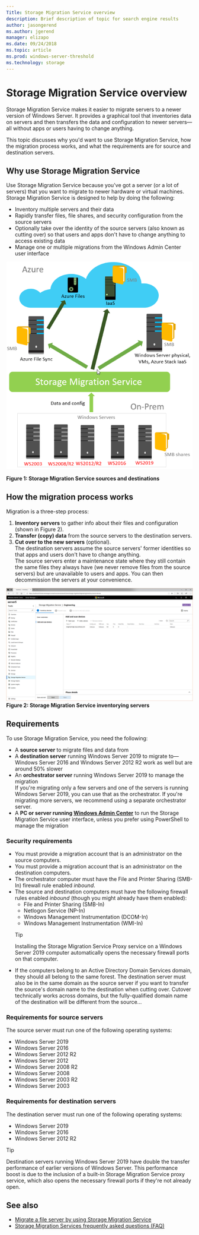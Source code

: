 ```yaml
---
Title: Storage Migration Service overview
description: Brief description of topic for search engine results
author: jasongerend
ms.author: jgerend
manager: elizapo
ms.date: 09/24/2018
ms.topic: article
ms.prod: windows-server-threshold
ms.technology: storage
---
```


# Storage Migration Service overview

Storage Migration Service makes it easier to migrate servers to a newer version of Windows Server. It provides a graphical tool that inventories data on servers and then transfers the data and configuration to newer servers—all without apps or users having to change anything.

This topic discusses why you'd want to use Storage Migration Service, how the migration process works, and what the requirements are for source and destination servers.

## Why use Storage Migration Service

Use Storage Migration Service because you've got a server (or a lot of servers) that you want to migrate to newer hardware or virtual machines. Storage Migration Service is designed to help by doing the following:

- Inventory multiple servers and their data
- Rapidly transfer files, file shares, and security configuration from the source servers
- Optionally take over the identity of the source servers (also known as cutting over) so that users and apps don't have to change anything to access existing data
- Manage one or multiple migrations from the Windows Admin Center user interface

![Diagram showing Storage Migration Service migrating files & configuration from source servers to destination servers, Azure VMs, or Azure File Sync.](media\overview\storage-migration-service-diagram.png)

**Figure 1: Storage Migration Service sources and destinations**

## How the migration process works

Migration is a three-step process:

1. **Inventory servers** to gather info about their files and configuration (shown in Figure 2).
2. **Transfer (copy) data** from the source servers to the destination servers.
3. **Cut over to the new servers** (optional).<br>The destination servers assume the source servers' former identities so that apps and users don't have to change anything. <br>The source servers enter a maintenance state where they still contain the same files they always have (we never remove files from the source servers) but are unavailable to users and apps. You can then decommission the servers at your convenience.

![Screenshot showing a server ready to be scanned](media/migrate/inventory.png)
**Figure 2: Storage Migration Service inventorying servers**

## Requirements

To use Storage Migration Service, you need the following:

- A **source server** to migrate files and data from
- A **destination server** running Windows Server 2019 to migrate to—Windows Server 2016 and Windows Server 2012 R2 work as well but are around 50% slower
- An **orchestrator server** running Windows Server 2019 to manage the migration  <br>If you're migrating only a few servers and one of the servers is running Windows Server 2019, you can use that as the orchestrator. If you're migrating more servers, we recommend using a separate orchestrator server.
- A **PC or server running [Windows Admin Center](../../manage/windows-admin-center/understand/windows-admin-center.md)** to run the Storage Migration Service user interface, unless you prefer using PowerShell to manage the migration

### Security requirements

- You must provide a migration account that is an administrator on the source computers.
- You must provide a migration account that is an administrator on the destination computers.
- The orchestrator computer must have the File and Printer Sharing (SMB-In) firewall rule enabled *inbound*.
- The source and destination computers must have the following firewall rules enabled *inbound* (though you might already have them enabled):
  - File and Printer Sharing (SMB-In)
  - Netlogon Service (NP-In)
  - Windows Management Instrumentation (DCOM-In)
  - Windows Management Instrumentation (WMI-In)
  > [!TIP]
  > Installing the Storage Migration Service Proxy service on a Windows Server 2019 computer automatically opens the necessary firewall ports on that computer.
- If the computers belong to an Active Directory Domain Services domain, they should all belong to the same forest. The destination server must also be in the same domain as the source server if you want to transfer the source's domain name to the destination when cutting over. Cutover technically works across domains, but the fully-qualified domain name of the destination will be different from the source...

### Requirements for source servers

The source server must run one of the following operating systems:

- Windows Server 2019
- Windows Server 2016
- Windows Server 2012 R2
- Windows Server 2012
- Windows Server 2008 R2
- Windows Server 2008
- Windows Server 2003 R2
- Windows Server 2003

### Requirements for destination servers

The destination server must run one of the following operating systems:

- Windows Server 2019
- Windows Server 2016
- Windows Server 2012 R2

> [!TIP]
> Destination servers running Windows Server 2019 have double the transfer performance of earlier versions of Windows Server. This performance boost is due to the inclusion of a built-in Storage Migration Service proxy service, which also opens the necessary firewall ports if they're not already open.

## See also

- [Migrate a file server by using Storage Migration Service](migrate-data.md)
- [Storage Migration Services frequently asked questions (FAQ)](faq.md)